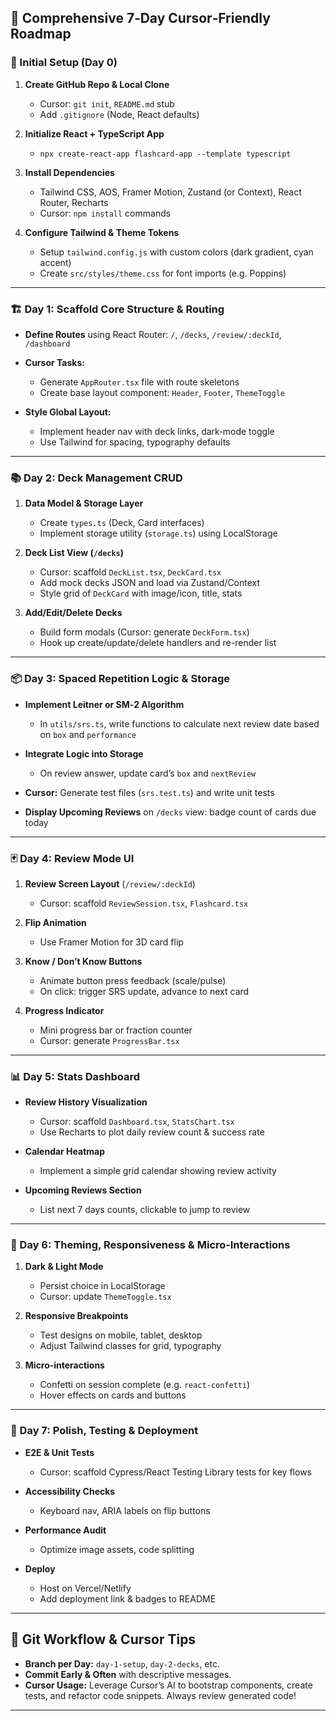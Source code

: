 ## 🚀 Comprehensive 7‑Day Cursor‑Friendly Roadmap

### 📂 Initial Setup (Day 0)

1. **Create GitHub Repo & Local Clone**

   * Cursor: `git init`, `README.md` stub
   * Add `.gitignore` (Node, React defaults)
2. **Initialize React + TypeScript App**

   * `npx create-react-app flashcard-app --template typescript`
3. **Install Dependencies**

   * Tailwind CSS, AOS, Framer Motion, Zustand (or Context), React Router, Recharts
   * Cursor: `npm install` commands
4. **Configure Tailwind & Theme Tokens**

   * Setup `tailwind.config.js` with custom colors (dark gradient, cyan accent)
   * Create `src/styles/theme.css` for font imports (e.g. Poppins)

---

### 🏗️ Day 1: Scaffold Core Structure & Routing

* **Define Routes** using React Router: `/`, `/decks`, `/review/:deckId`, `/dashboard`
* **Cursor Tasks:**

  * Generate `AppRouter.tsx` file with route skeletons
  * Create base layout component: `Header`, `Footer`, `ThemeToggle`
* **Style Global Layout:**

  * Implement header nav with deck links, dark‑mode toggle
  * Use Tailwind for spacing, typography defaults

---

### 📚 Day 2: Deck Management CRUD

1. **Data Model & Storage Layer**

   * Create `types.ts` (Deck, Card interfaces)
   * Implement storage utility (`storage.ts`) using LocalStorage
2. **Deck List View (`/decks`)**

   * Cursor: scaffold `DeckList.tsx`, `DeckCard.tsx`
   * Add mock decks JSON and load via Zustand/Context
   * Style grid of `DeckCard` with image/icon, title, stats
3. **Add/Edit/Delete Decks**

   * Build form modals (Cursor: generate `DeckForm.tsx`)
   * Hook up create/update/delete handlers and re-render list

---

### 📦 Day 3: Spaced Repetition Logic & Storage

* **Implement Leitner or SM‑2 Algorithm**

  * In `utils/srs.ts`, write functions to calculate next review date based on `box` and `performance`
* **Integrate Logic into Storage**

  * On review answer, update card’s `box` and `nextReview`
* **Cursor:** Generate test files (`srs.test.ts`) and write unit tests
* **Display Upcoming Reviews** on `/decks` view: badge count of cards due today

---

### 🃏 Day 4: Review Mode UI

1. **Review Screen Layout** (`/review/:deckId`)

   * Cursor: scaffold `ReviewSession.tsx`, `Flashcard.tsx`
2. **Flip Animation**

   * Use Framer Motion for 3D card flip
3. **Know / Don’t Know Buttons**

   * Animate button press feedback (scale/pulse)
   * On click: trigger SRS update, advance to next card
4. **Progress Indicator**

   * Mini progress bar or fraction counter
   * Cursor: generate `ProgressBar.tsx`

---

### 📊 Day 5: Stats Dashboard

* **Review History Visualization**

  * Cursor: scaffold `Dashboard.tsx`, `StatsChart.tsx`
  * Use Recharts to plot daily review count & success rate
* **Calendar Heatmap**

  * Implement a simple grid calendar showing review activity
* **Upcoming Reviews Section**

  * List next 7 days counts, clickable to jump to review

---

### 🎨 Day 6: Theming, Responsiveness & Micro‑Interactions

1. **Dark & Light Mode**

   * Persist choice in LocalStorage
   * Cursor: update `ThemeToggle.tsx`
2. **Responsive Breakpoints**

   * Test designs on mobile, tablet, desktop
   * Adjust Tailwind classes for grid, typography
3. **Micro‑interactions**

   * Confetti on session complete (e.g. `react-confetti`)
   * Hover effects on cards and buttons

---

### 🚀 Day 7: Polish, Testing & Deployment

* **E2E & Unit Tests**

  * Cursor: scaffold Cypress/React Testing Library tests for key flows
* **Accessibility Checks**

  * Keyboard nav, ARIA labels on flip buttons
* **Performance Audit**

  * Optimize image assets, code splitting
* **Deploy**

  * Host on Vercel/Netlify
  * Add deployment link & badges to README

---

## 💾 Git Workflow & Cursor Tips

* **Branch per Day:** `day-1-setup`, `day-2-decks`, etc.
* **Commit Early & Often** with descriptive messages.
* **Cursor Usage:** Leverage Cursor’s AI to bootstrap components, create tests, and refactor code snippets. Always review generated code!

---
